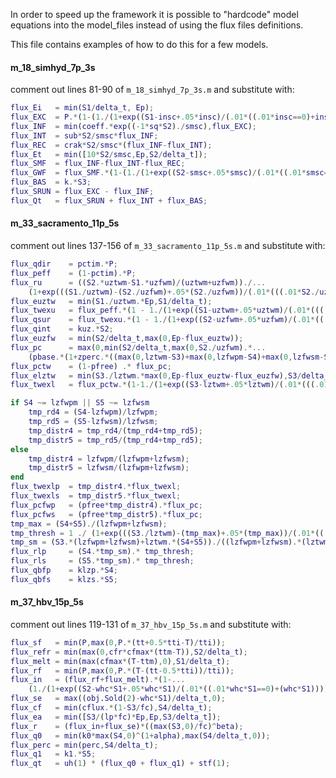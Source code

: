 In order to speed up the framework it is possible to "hardcode" model equations into the model_files instead of using the flux files definitions.

This file contains examples of how to do this for a few models.

#### m_18_simhyd_7p_3s

comment out lines 81-90 of `m_18_simhyd_7p_3s.m` and substitute with:

```matlab
flux_Ei   = min(S1/delta_t, Ep);
flux_EXC  = P.*(1-(1./(1+exp((S1-insc+.05*insc)/(.01*((.01*insc==0)+insc))))));
flux_INF  = min(coeff.*exp((-1*sq*S2)./smsc),flux_EXC);
flux_INT  = sub*S2/smsc*flux_INF;
flux_REC  = crak*S2/smsc*(flux_INF-flux_INT);
flux_Et   = min([10*S2/smsc,Ep,S2/delta_t]);
flux_SMF  = flux_INF-flux_INT-flux_REC;
flux_GWF  = flux_SMF.*(1-(1./(1+exp((S2-smsc+.05*smsc)/(.01*((.01*smsc==0)+smsc))))));
flux_BAS  = k.*S3;
flux_SRUN = flux_EXC - flux_INF; 
flux_Qt   = flux_SRUN + flux_INT + flux_BAS;
```



#### m_33_sacramento_11p_5s

comment out lines 137-156 of `m_33_sacramento_11p_5s.m` and substitute with:

```matlab
flux_qdir    = pctim.*P;
flux_peff    = (1-pctim).*P;
flux_ru      = ((S2.*uztwm-S1.*uzfwm)/(uztwm+uzfwm))./...
    (1+exp(((S1./uztwm)-(S2./uzfwm)+.05*(S2./uzfwm))/(.01*(((.01*S2./uzfwm) == 0) + (S2./uzfwm)))));
flux_euztw   = min(S1./uztwm.*Ep,S1/delta_t);
flux_twexu   = flux_peff.*(1 - 1./(1+exp((S1-uztwm+.05*uztwm)/(.01*(((.01*uztwm) == 0) + uztwm)))));
flux_qsur    = flux_twexu.*(1 - 1./(1+exp((S2-uzfwm+.05*uzfwm)/(.01*(((.01*uzfwm) == 0) + uzfwm)))));
flux_qint    = kuz.*S2;
flux_euzfw   = min(S2/delta_t,max(0,Ep-flux_euztw));
flux_pc      = max(0,min(S2/delta_t,max(0,S2./uzfwm).*...
    (pbase.*(1+zperc.*((max(0,lztwm-S3)+max(0,lzfwpm-S4)+max(0,lzfwsm-S5))./(lztwm+lzfwpm+lzfwsm)).^(1+rexp)))));
flux_pctw    = (1-pfree) .* flux_pc;
flux_elztw   = min(S3./lztwm.*max(0,Ep-flux_euztw-flux_euzfw),S3/delta_t);
flux_twexl   = flux_pctw.*(1-1./(1+exp((S3-lztwm+.05*lztwm)/(.01*(((.01*lztwm) == 0) + lztwm)))));

if S4 ~= lzfwpm || S5 ~= lzfwsm
    tmp_rd4 = (S4-lzfwpm)/lzfwpm;
    tmp_rd5 = (S5-lzfwsm)/lzfwsm;
    tmp_distr4 = tmp_rd4/(tmp_rd4+tmp_rd5);
    tmp_distr5 = tmp_rd5/(tmp_rd4+tmp_rd5);                
else
    tmp_distr4 = lzfwpm/(lzfwpm+lzfwsm);
    tmp_distr5 = lzfwsm/(lzfwpm+lzfwsm);
end            
flux_twexlp  = tmp_distr4.*flux_twexl;
flux_twexls  = tmp_distr5.*flux_twexl;
flux_pcfwp   = (pfree*tmp_distr4).*flux_pc;
flux_pcfws   = (pfree*tmp_distr5).*flux_pc;
tmp_max = (S4+S5)./(lzfwpm+lzfwsm);
tmp_thresh = 1 ./ (1+exp(((S3./lztwm)-(tmp_max)+.05*(tmp_max))/(.01*(((.01*tmp_max)==0) + tmp_max))));
tmp_sm = (S3.*(lzfwpm+lzfwsm)+lztwm.*(S4+S5))./((lzfwpm+lzfwsm).*(lztwm+lzfwpm+lzfwsm));
flux_rlp     = (S4.*tmp_sm).* tmp_thresh;
flux_rls     = (S5.*tmp_sm).* tmp_thresh;  
flux_qbfp    = klzp.*S4;
flux_qbfs    = klzs.*S5;
```



#### m_37_hbv_15p_5s

comment out lines 119-131 of `m_37_hbv_15p_5s.m` and substitute with:

```matlab
flux_sf   = min(P,max(0,P.*(tt+0.5*tti-T)/tti));
flux_refr = min(max(0,cfr*cfmax*(ttm-T)),S2/delta_t);
flux_melt = min(max(cfmax*(T-ttm),0),S1/delta_t);
flux_rf   = min(P,max(0,P.*(T-(tt-0.5*tti))/tti));
flux_in   = (flux_rf+flux_melt).*(1-...
    (1./(1+exp((S2-whc*S1+.05*whc*S1)/(.01*((.01*whc*S1==0)+(whc*S1)))))));
flux_se   = max((obj.Sold(2)-whc*S1)/delta_t,0);
flux_cf   = min(cflux.*(1-S3/fc),S4/delta_t);
flux_ea   = min([S3/(lp*fc)*Ep,Ep,S3/delta_t]);
flux_r    = (flux_in+flux_se)*((max(S3,0)/fc)^beta);
flux_q0   = min(k0*max(S4,0)^(1+alpha),max(S4/delta_t,0));
flux_perc = min(perc,S4/delta_t);
flux_q1   = k1.*S5;
flux_qt   = uh(1) * (flux_q0 + flux_q1) + stf(1);
```

#### 